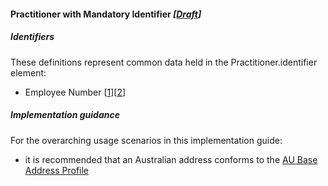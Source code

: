 #### Practitioner with Mandatory Identifier *[[Draft](http://hl7.org/fhir/stu3/valueset-publication-status.html)]*

##### Identifiers
These definitions represent common data held in the Practitioner.identifier element:
* Employee Number [[1](http://ns.electronichealth.net.au/id/hpio-scoped/service-provider-individual/1.0)][[2](http://ns.electronichealth.net.au/id/abn-scoped/service-provider-individual/1.0)]


#####  Implementation guidance
For the overarching usage scenarios in this implementation guide:
* it is recommended that an Australian address conforms to the [AU Base Address Profile](http://build.fhir.org/ig/hl7au/au-fhir-base-stu3/StructureDefinition-au-address.html)
